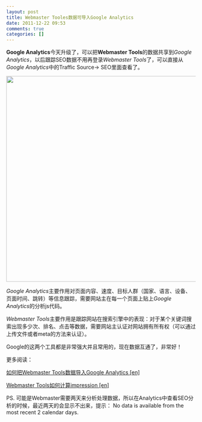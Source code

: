```yaml
---
layout: post
title: Webmaster Tooles数据可导入Google Analytics
date: 2011-12-22 09:53
comments: true
categories: []
---
```

<strong>Google Analytics</strong>今天升级了，可以把<strong>Webmaster Tools</strong>的数据共享到<em>Google Analytics</em>，以后跟踪SEO数据不用再登录<em>Webmaster Tools</em>了，可以直接从<em>Google Analytics</em>中的Traffic Source-&gt; SEO里面查看了。

<img class="aligncenter size-full wp-image-1086" title="webmaster" src="http://yuguo.us/weblog/files/2011/12/webmaster.png" alt="" width="666" height="546" />

<em>Google Analytics</em>主要作用对页面内容、速度、目标人群（国家、语言、设备、页面时间、跳转）等信息跟踪，需要网站主在每一个页面上贴上<em>Google Analytics</em>的分析js代码。

<em>Webmaster Tools</em>主要作用是跟踪网站在搜索引擎中的表现：对于某个关键词搜索出现多少次、排名、点击等数据，需要网站主认证对网站拥有所有权（可以通过上传文件或者meta的方法来认证）。

Google的这两个工具都是非常强大并且常用的，现在数据互通了，非常好！

更多阅读：

<a href="http://support.google.com/analytics/bin/answer.py?hl=en&amp;topic=1308589&amp;answer=1308617#utm_medium=email&amp;utm_source=analytics&amp;utm_campaign=dec2011&amp;utm_content=webmaster_instuctions">如何把Webmaster Tools数据导入Google Analytics [en]</a>

<a href="http://www.seroundtable.com/google-impressions-14057.html">Webmaster Tools如何计算impression [en]</a>

PS. 可能是Webmaster需要两天来分析处理数据，所以在Analytics中查看SEO分析的时候，最近两天的会显示不出来，提示：
No data is available from the most recent 2 calendar days.
